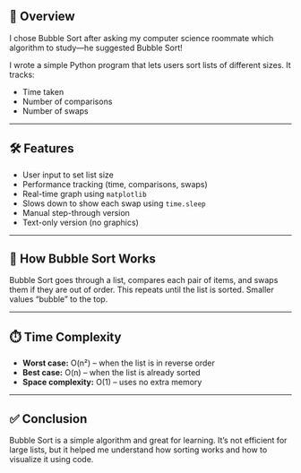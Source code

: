 ## 📘 Overview

I chose Bubble Sort after asking my computer science roommate which algorithm to study—he suggested Bubble Sort!

I wrote a simple Python program that lets users sort lists of different sizes. It tracks:

- Time taken  
- Number of comparisons  
- Number of swaps  

---

## 🛠️ Features

- User input to set list size  
- Performance tracking (time, comparisons, swaps)  
- Real-time graph using `matplotlib`  
- Slows down to show each swap using `time.sleep`  
- Manual step-through version  
- Text-only version (no graphics)

---

## 🔄 How Bubble Sort Works

Bubble Sort goes through a list, compares each pair of items, and swaps them if they are out of order. This repeats until the list is sorted. Smaller values “bubble” to the top.

---

## ⏱️ Time Complexity

- **Worst case:** O(n²) – when the list is in reverse order  
- **Best case:** O(n) – when the list is already sorted  
- **Space complexity:** O(1) – uses no extra memory

---

## ✅ Conclusion

Bubble Sort is a simple algorithm and great for learning. It’s not efficient for large lists, but it helped me understand how sorting works and how to visualize it using code.
